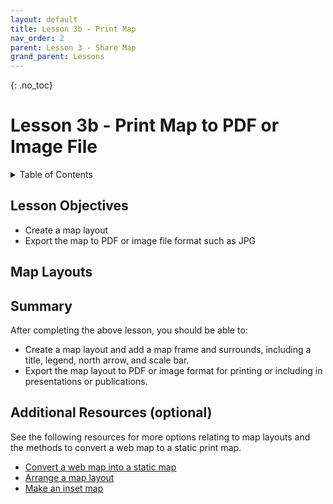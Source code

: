 ```yaml
---
layout: default
title: Lesson 3b - Print Map
nav_order: 2
parent: Lesson 3 - Share Map
grand_parent: Lessons
---
```

{: .no_toc}  
# Lesson 3b - Print Map to PDF or Image File

<!--A small description about the lesson.-->

<details markdown="block" class="toc">
  <summary>
    Table of Contents
  </summary>
  {: .text-delta }
- TOC
{:toc}
</details>

## Lesson Objectives
- Create a map layout
- Export the map to PDF or image file format such as JPG

## Map Layouts
<!--The following video demonstrates each of the steps outlined below in text.-->
<!--
<iframe height="416" width="100%" allowfullscreen frameborder=0 src="https://echo360.ca/media/a65689c0-c35c-4f33-9c12-f0ac97883f54/public?autoplay=false&automute=false"></iframe>
[View original here.](https://echo360.ca/media/a65689c0-c35c-4f33-9c12-f0ac97883f54/public?autoplay=false&automute=false)
-->

## Summary
After completing the above lesson, you should be able to:
- Create a map layout and add a map frame and surrounds, including a title, legend, north arrow, and scale bar.
- Export the map layout to PDF or image format for printing or including in presentations or publications.

## Additional Resources (optional)
See the following resources for more options relating to map layouts and the methods to convert a web map to a static print map.
- [Convert a web map into a static map](https://learn.arcgis.com/en/projects/convert-a-web-map-into-a-print-map/)
- [Arrange a map layout](https://learn.arcgis.com/en/projects/cartographic-creations-arrange-a-map-layout/)
- [Make an inset map](https://learn.arcgis.com/en/projects/cartographic-creations-make-an-inset-map/)
